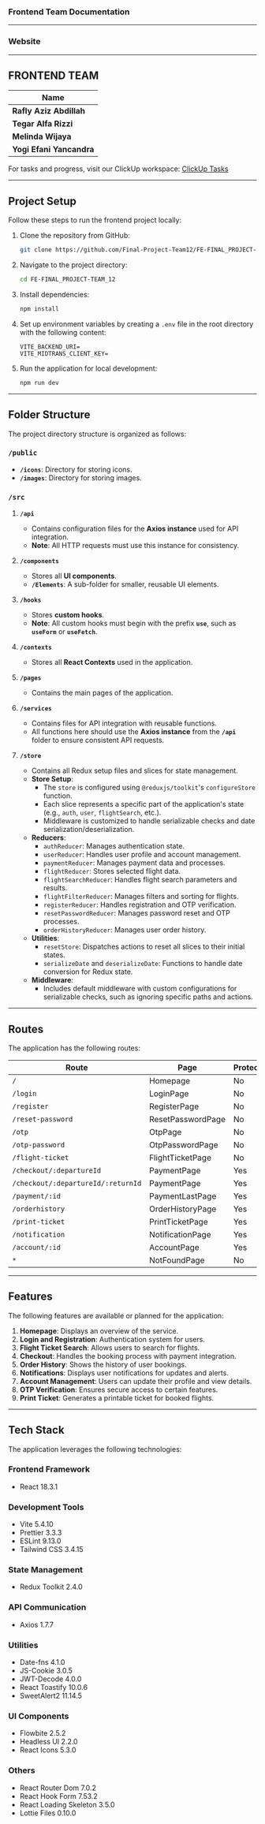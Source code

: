 ### **Frontend Team Documentation**

---

### **Website**



---

## **FRONTEND TEAM**

| **Name**                 |
| ------------------------ |
| **Rafly Aziz Abdillah**  |
| **Tegar Alfa Rizzi**     |
| **Melinda Wijaya**       |
| **Yogi Efani Yancandra** |

For tasks and progress, visit our ClickUp workspace: [ClickUp Tasks](https://app.clickup.com/9018681465/v/b/8crwa3t-458)

---

## **Project Setup**

Follow these steps to run the frontend project locally:

1. Clone the repository from GitHub:

   ```bash
   git clone https://github.com/Final-Project-Team12/FE-FINAL_PROJECT-TEAM_12
   ```

2. Navigate to the project directory:

   ```bash
   cd FE-FINAL_PROJECT-TEAM_12
   ```

3. Install dependencies:

   ```bash
   npm install
   ```

4. Set up environment variables by creating a `.env` file in the root directory with the following content:

   ```env
   VITE_BACKEND_URI=
   VITE_MIDTRANS_CLIENT_KEY=
   ```

5. Run the application for local development:
   ```bash
   npm run dev
   ```

---

## **Folder Structure**

The project directory structure is organized as follows:

### **`/public`**

- **`/icons`**: Directory for storing icons.
- **`/images`**: Directory for storing images.

### **`/src`**

1. **`/api`**

   - Contains configuration files for the **Axios instance** used for API integration.
   - **Note**: All HTTP requests must use this instance for consistency.

2. **`/components`**

   - Stores all **UI components**.
   - **`/Elements`**: A sub-folder for smaller, reusable UI elements.

3. **`/hooks`**

   - Stores **custom hooks**.
   - **Note**: All custom hooks must begin with the prefix **`use`**, such as **`useForm`** or **`useFetch`**.

4. **`/contexts`**

   - Stores all **React Contexts** used in the application.

5. **`/pages`**

   - Contains the main pages of the application.

6. **`/services`**

   - Contains files for API integration with reusable functions.
   - All functions here should use the **Axios instance** from the **`/api`** folder to ensure consistent API requests.

7. **`/store`**
   - Contains all Redux setup files and slices for state management.
   - **Store Setup**:
     - The `store` is configured using `@reduxjs/toolkit`'s `configureStore` function.
     - Each slice represents a specific part of the application's state (e.g., `auth`, `user`, `flightSearch`, etc.).
     - Middleware is customized to handle serializable checks and date serialization/deserialization.
   - **Reducers**:
     - `authReducer`: Manages authentication state.
     - `userReducer`: Handles user profile and account management.
     - `paymentReducer`: Manages payment data and processes.
     - `flightReducer`: Stores selected flight data.
     - `flightSearchReducer`: Handles flight search parameters and results.
     - `flightFilterReducer`: Manages filters and sorting for flights.
     - `registerReducer`: Handles registration and OTP verification.
     - `resetPasswordReducer`: Manages password reset and OTP processes.
     - `orderHistoryReducer`: Manages user order history.
   - **Utilities**:
     - `resetStore`: Dispatches actions to reset all slices to their initial states.
     - `serializeDate` and `deserializeDate`: Functions to handle date conversion for Redux state.
   - **Middleware**:
     - Includes default middleware with custom configurations for serializable checks, such as ignoring specific paths and actions.

---

## **Routes**

The application has the following routes:

| **Route**                          | **Page**          | **Protected** |
| ---------------------------------- | ----------------- | ------------- |
| `/`                                | Homepage          | No            |
| `/login`                           | LoginPage         | No            |
| `/register`                        | RegisterPage      | No            |
| `/reset-password`                  | ResetPasswordPage | No            |
| `/otp`                             | OtpPage           | No            |
| `/otp-password`                    | OtpPasswordPage   | No            |
| `/flight-ticket`                   | FlightTicketPage  | No            |
| `/checkout/:departureId`           | PaymentPage       | Yes           |
| `/checkout/:departureId/:returnId` | PaymentPage       | Yes           |
| `/payment/:id`                     | PaymentLastPage   | Yes           |
| `/orderhistory`                    | OrderHistoryPage  | Yes           |
| `/print-ticket`                    | PrintTicketPage   | Yes           |
| `/notification`                    | NotificationPage  | Yes           |
| `/account/:id`                     | AccountPage       | Yes           |
| `*`                                | NotFoundPage      | No            |

---

## **Features**

The following features are available or planned for the application:

1. **Homepage**: Displays an overview of the service.
2. **Login and Registration**: Authentication system for users.
3. **Flight Ticket Search**: Allows users to search for flights.
4. **Checkout**: Handles the booking process with payment integration.
5. **Order History**: Shows the history of user bookings.
6. **Notifications**: Displays user notifications for updates and alerts.
7. **Account Management**: Users can update their profile and view details.
8. **OTP Verification**: Ensures secure access to certain features.
9. **Print Ticket**: Generates a printable ticket for booked flights.

---

## **Tech Stack**

The application leverages the following technologies:

### **Frontend Framework**

- React 18.3.1

### **Development Tools**

- Vite 5.4.10
- Prettier 3.3.3
- ESLint 9.13.0
- Tailwind CSS 3.4.15

### **State Management**

- Redux Toolkit 2.4.0

### **API Communication**

- Axios 1.7.7

### **Utilities**

- Date-fns 4.1.0
- JS-Cookie 3.0.5
- JWT-Decode 4.0.0
- React Toastify 10.0.6
- SweetAlert2 11.14.5

### **UI Components**

- Flowbite 2.5.2
- Headless UI 2.2.0
- React Icons 5.3.0

### **Others**

- React Router Dom 7.0.2
- React Hook Form 7.53.2
- React Loading Skeleton 3.5.0
- Lottie Files 0.10.0
